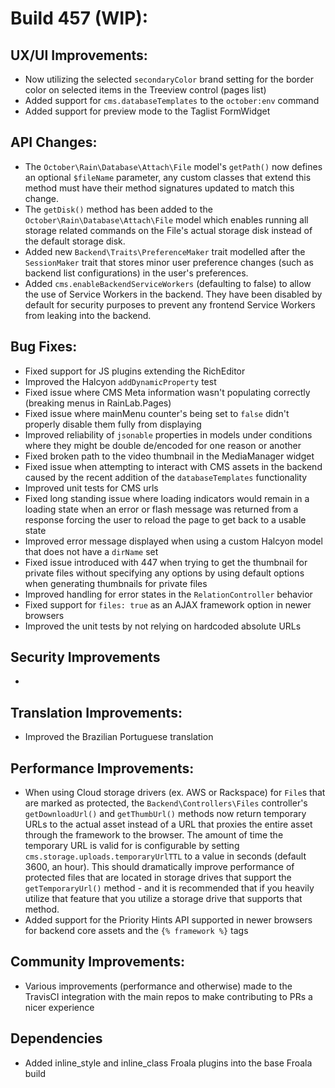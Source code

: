 # Build 457 (WIP):

## UX/UI Improvements:
- Now utilizing the selected `secondaryColor` brand setting for the border color on selected items in the Treeview control (pages list)
- Added support for `cms.databaseTemplates` to the `october:env` command
- Added support for preview mode to the Taglist FormWidget

## API Changes:
- The `October\Rain\Database\Attach\File` model's `getPath()` now defines an optional `$fileName` parameter, any custom classes that extend this method must have their method signatures updated to match this change.
- The `getDisk()` method has been added to the `October\Rain\Database\Attach\File` model which enables running all storage related commands on the File's actual storage disk instead of the default storage disk.
- Added new `Backend\Traits\PreferenceMaker` trait modelled after the `SessionMaker` trait that stores minor user preference changes (such as backend list configurations) in the user's preferences.
- Added `cms.enableBackendServiceWorkers` (defaulting to false) to allow the use of Service Workers in the backend. They have been disabled by default for security purposes to prevent any frontend Service Workers from leaking into the backend.

## Bug Fixes:
- Fixed support for JS plugins extending the RichEditor
- Improved the Halcyon `addDynamicProperty` test
- Fixed issue where CMS Meta information wasn't populating correctly (breaking menus in RainLab.Pages)
- Fixed issue where mainMenu counter's being set to `false` didn't properly disable them fully from displaying
- Improved reliability of `jsonable` properties in models under conditions where they might be double de/encoded for one reason or another
- Fixed broken path to the video thumbnail in the MediaManager widget
- Fixed issue when attempting to interact with CMS assets in the backend caused by the recent addition of the `databaseTemplates` functionality
- Improved unit tests for CMS urls
- Fixed long standing issue where loading indicators would remain in a loading state when an error or flash message was returned from a response forcing the user to reload the page to get back to a usable state
- Improved error message displayed when using a custom Halcyon model that does not have a `dirName` set
- Fixed issue introduced with 447 when trying to get the thumbnail for private files without specifying any options by using default options when generating thumbnails for private files
- Improved handling for error states in the `RelationController` behavior
- Fixed support for `files: true` as an AJAX framework option in newer browsers
- Improved the unit tests by not relying on hardcoded absolute URLs

## Security Improvements
-

## Translation Improvements:
- Improved the Brazilian Portuguese translation

## Performance Improvements:
- When using Cloud storage drivers (ex. AWS or Rackspace) for `File`s that are marked as protected, the `Backend\Controllers\Files` controller's `getDownloadUrl()` and `getThumbUrl()` methods now return temporary URLs to the actual asset instead of a URL that proxies the entire asset through the framework to the browser. The amount of time the temporary URL is valid for is configurable by setting `cms.storage.uploads.temporaryUrlTTL` to a value in seconds (default 3600, an hour). This should dramatically improve performance of protected files that are located in storage drives that support the `getTemporaryUrl()` method - and it is recommended that if you heavily utilize that feature that you utilize a storage drive that supports that method.
- Added support for the Priority Hints API supported in newer browsers for backend core assets and the `{% framework %}` tags

## Community Improvements:
- Various improvements (performance and otherwise) made to the TravisCI integration with the main repos to make contributing to PRs a nicer experience

## Dependencies
- Added inline_style and inline_class Froala plugins into the base Froala build